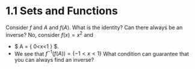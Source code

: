 # 1.1 Sets and Functions
Consider $f$ and $A$ and $f(A)$. What is the identity? Can there always be an inverse? No, consider $f(x)=x^2$ and 
* $ A = \{ 0<x<1 \} $. 
* We see that $f^{-1}(f(A)) = \{ -1<x<1 \}$  What condition can guarantee that you can always find an inverse?
